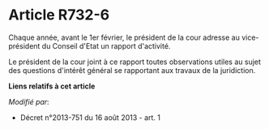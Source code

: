 # Article R732-6

Chaque année, avant le 1er février, le président de la cour adresse au vice-président du Conseil d'Etat un rapport
d'activité. 

Le président de la cour joint à ce rapport toutes observations utiles au sujet des questions d'intérêt général se rapportant
aux travaux de la juridiction.

**Liens relatifs à cet article**

_Modifié par_:

  - Décret n°2013-751 du 16 août 2013 - art. 1
